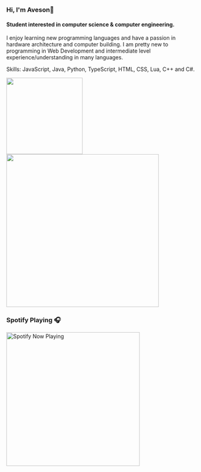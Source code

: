 ### Hi, I'm Aveson👋
#### Student interested in computer science & computer engineering.

I enjoy learning new programming languages and have a passion in hardware architecture and computer building. I am pretty new to programming in Web Development and intermediate level experience/understanding in many languages.

Skills: JavaScript, Java, Python, TypeScript, HTML, CSS, Lua, C++ and C#. 


<a href="https://github.com/anuraghazra/github-readme-stats">
  <img height=200 align="center" src="https://github-readme-stats.vercel.app/api?username=AvesonThyBot&theme=darcula&layout=donut&rank_icon=github" />
</a>
<a href="https://github.com/anuraghazra/github-readme-stats">
  <img height=400 width=400 align="center" src="https://github-readme-stats.vercel.app/api/top-langs/?username=AvesonThyBot"/>
</a>

### Spotify Playing 🎧

[<img src="novatorem-lime-kappa.vercel.app" alt="Spotify Now Playing" width="350" />](https://open.spotify.com/user/94kssevudgf1dd5328wfgjmy2)
